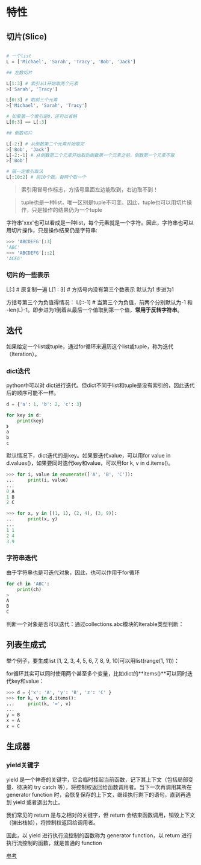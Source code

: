 # 特性

## 切片(Slice)

```python

# 一个list
L = ['Michael', 'Sarah', 'Tracy', 'Bob', 'Jack']

## 左数切片

L[1:3] # 索引从1开始取两个元素
>['Sarah', 'Tracy']

L[0:3] # 取前三个元素
>['Michael', 'Sarah', 'Tracy']

# 如果第一个索引是0，还可以省略
L[0:3] == L[:3]

## 倒数切片

L[-2:] # 从倒数第二个元素开始取完
>['Bob', 'Jack']
L[-2:-1] # 从倒数第二个元素开始取到倒数第一个元素之前，倒数第一个元素不取
>['Bob']

# 隔一定索引取法
L[:10:2] # 前10个数，每两个取一个
```

> 索引用冒号作标志，方括号里面左边能取到，右边取不到！

>tuple也是一种list，唯一区别是tuple不可变。因此，tuple也可以用切片操作，只是操作的结果仍为一个tuple


字符串'xxx'也可以看成是一种list，每个元素就是一个字符。因此，字符串也可以用切片操作，只是操作结果仍是字符串:

```python
>>> 'ABCDEFG'[:3]
'ABC'
>>> 'ABCDEFG'[::2]
'ACEG'
```

### 切片的一些表示

L[:]  # 原复制一遍
L[1 : 3] # 方括号内没有第三个数表示 默认为1 步进为1

方括号第三个为负值得情况：
L[::-1] # 当第三个为负值，前两个分别默认为-1 和 -len(L)-1。即步进为1倒着从最后一个值取到第一个值，**常用于反转字符串**。


## 迭代

如果给定一个list或tuple，通过for循环来遍历这个list或tuple，称为迭代（Iteration）。

### dict迭代

python中可以对 dict进行迭代。但dict不同于list和tuple是没有索引的，因此迭代后的顺序可能不一样。

```python
d = {'a': 1, 'b': 2, 'c': 3}

for key in d:
    print(key)
》
a
b
c
```

默认情况下，dict迭代的是key。如果要迭代value，可以用for value in d.values()，如果要同时迭代key和value，可以用for k, v in d.items()。

```python
>>> for i, value in enumerate(['A', 'B', 'C']):
...     print(i, value)
...
0 A
1 B
2 C

>>> for x, y in [(1, 1), (2, 4), (3, 9)]:
...     print(x, y)
...
1 1
2 4
3 9
```

### 字符串迭代

由于字符串也是可迭代对象，因此，也可以作用于for循环

```python
for ch in 'ABC':
    print(ch) 
>
A
B
C
```

判断一个对象是否可以迭代：通过collections.abc模块的Iterable类型判断：

## 列表生成式

举个例子，要生成list [1, 2, 3, 4, 5, 6, 7, 8, 9, 10]可以用list(range(1, 11))：

for循环其实可以同时使用两个甚至多个变量，比如dict的**items()**可以同时迭代key和value：

```python
>>> d = {'x': 'A', 'y': 'B', 'z': 'C' }
>>> for k, v in d.items():
...     print(k, '=', v)
...
y = B
x = A
z = C
```

## 生成器

### yield关键字
yield 是一个神奇的关键字，它会临时挂起当前函数，记下其上下文（包括局部变量、待决的 try catch 等），将控制权返回给函数调用者。当下一次再调用其所在 generator function 时，会恢复保存的上下文，继续执行剩下的语句，直到再遇到 yield 或者退出为止。

我们常见的 return 是与之相对的关键字，但 return 会结束函数调用，销毁上下文（弹出栈帧），将控制权返回给调用者。

因此，以 yield 进行执行流控制的函数称为 generator function，以 return 进行执行流控制的函数，就是普通的 function

[参考](https://blog.csdn.net/m0_59235508/article/details/123128206?ops_request_misc=%257B%2522request%255Fid%2522%253A%2522168057583216800182120703%2522%252C%2522scm%2522%253A%252220140713.130102334..%2522%257D&request_id=168057583216800182120703&biz_id=0&utm_medium=distribute.pc_search_result.none-task-blog-2~all~sobaiduend~default-1-123128206-null-null.142^v81^control,201^v4^add_ask,239^v2^insert_chatgpt&utm_term=python3%20generator&spm=1018.2226.3001.4187)
